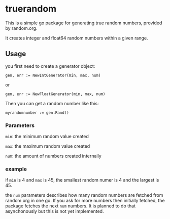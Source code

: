 # truerandom

This is a simple go package for generating true random numbers, provided by random.org.

It creates integer and float64 random numbers within a given range.

## Usage

you first need to create a generator object:

```gen, err := NewIntGenerator(min, max, num)```

or

```gen, err := NewFloatGenerator(min, max, num)```

Then you can get a random number like this:

```myrandomnumber := gen.Rand()```

### Parameters

```min```: the minimum random value created

```max```: the maximum random value created

```num```: the amount of numbers created internally

### example

if ```min``` is 4 and ```max``` is 45, the smallest random numer is 4 and the largest is 45.

the ```num``` parameters describes how many random numbers are fetched from random.org in one go. If you ask for more numbers then initially fetched, the package fetches the next ```num``` numbers.
It is planned to do that asynchonously but this is not yet implemented.
